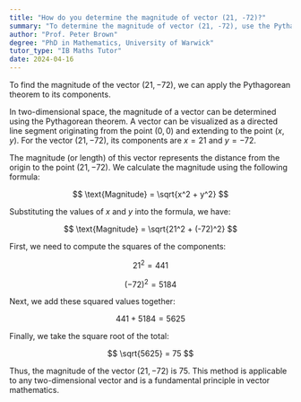```yaml
---
title: "How do you determine the magnitude of vector (21, -72)?"
summary: "To determine the magnitude of vector (21, -72), use the Pythagorean theorem on its components."
author: "Prof. Peter Brown"
degree: "PhD in Mathematics, University of Warwick"
tutor_type: "IB Maths Tutor"
date: 2024-04-16
---
```


To find the magnitude of the vector $(21, -72)$, we can apply the Pythagorean theorem to its components.

In two-dimensional space, the magnitude of a vector can be determined using the Pythagorean theorem. A vector can be visualized as a directed line segment originating from the point $(0,0)$ and extending to the point $(x,y)$. For the vector $(21, -72)$, its components are $x = 21$ and $y = -72$.

The magnitude (or length) of this vector represents the distance from the origin to the point $(21, -72)$. We calculate the magnitude using the following formula:

$$
\text{Magnitude} = \sqrt{x^2 + y^2}
$$

Substituting the values of $x$ and $y$ into the formula, we have:

$$
\text{Magnitude} = \sqrt{21^2 + (-72)^2}
$$

First, we need to compute the squares of the components:

$$
21^2 = 441
$$

$$
(-72)^2 = 5184
$$

Next, we add these squared values together:

$$
441 + 5184 = 5625
$$

Finally, we take the square root of the total:

$$
\sqrt{5625} = 75
$$

Thus, the magnitude of the vector $(21, -72)$ is $75$. This method is applicable to any two-dimensional vector and is a fundamental principle in vector mathematics.
    